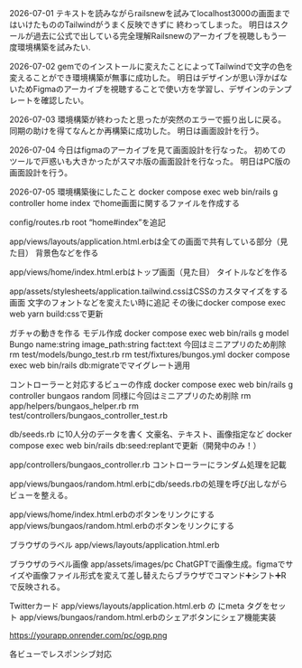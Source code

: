 2026-07-01
テキストを読みながらrailsnewを試みてlocalhost3000の画面まではいけたもののTailwindがうまく反映できずに
終わってしまった。
明日はスクールが過去に公式で出している完全理解Railsnewのアーカイブを視聴しもう一度環境構築を試みたい.

2026-07-02
gemでのインストールに変えたことによってTailwindで文字の色を変えることができ環境構築が無事に成功した。
明日はデザインが思い浮かばないためFigmaのアーカイブを視聴することで使い方を学習し、デザインのテンプレートを確認したい。

2026-07-03
環境構築が終わったと思ったが突然のエラーで振り出しに戻る。同期の助けを得てなんとか再構築に成功した。
明日は画面設計を行う。

2026-07-04
今日はfigmaのアーカイブを見て画面設計を行なった。
初めてのツールで戸惑いも大きかったがスマホ版の画面設計を行なった。
明日はPC版の画面設計を行う。

2026-07-05
環境構築後にしたこと
docker compose exec web bin/rails g controller home index
でhome画面に関するファイルを作成する

config/routes.rb
root “home#index”を追記

app/views/layouts/application.html.erbは全ての画面で共有している部分（見た目）
背景色などを作る

app/views/home/index.html.erbはトップ画面（見た目）
タイトルなどを作る

app/assets/stylesheets/application.tailwind.cssはCSSのカスタマイズをする画面
文字のフォントなどを変えたい時に追記
その後にdocker compose exec web yarn build:cssで更新

ガチャの動きを作る
モデル作成
docker compose exec web bin/rails g model Bungo name:string image_path:string fact:text
今回はミニアプリのため削除
rm test/models/bungo_test.rb 
rm test/fixtures/bungos.yml
docker compose exec web bin/rails db:migrateでマイグレート適用

コントローラーと対応するビューの作成
docker compose exec web bin/rails g controller bungaos random
同様に今回はミニアプリのため削除
rm app/helpers/bungaos_helper.rb
rm test/controllers/bungaos_controller_test.rb

db/seeds.rb に10人分のデータを書く
文豪名、テキスト、画像指定など
docker compose exec web bin/rails db:seed:replantで更新（開発中のみ！）

app/controllers/bungaos_controller.rb
コントローラーにランダム処理を記載

app/views/bungaos/random.html.erbにdb/seeds.rbの処理を呼び出しながらビューを整える。

app/views/home/index.html.erbのボタンをリンクにする
app/views/bungaos/random.html.erbのボタンをリンクにする

ブラウザのラベル
app/views/layouts/application.html.erb
<title><%= content_for(:title) || "文豪豆知識" %></title>

ブラウザのラベル画像
app/assets/images/pc
ChatGPTで画像生成。figmaでサイズや画像ファイル形式を変えて差し替えたらブラウザでコマンド➕シフト➕Rで反映される。

Twitterカード
app/views/layouts/application.html.erb の <head> にmeta タグをセット
app/views/bungaos/random.html.erbのシェアボタンにシェア機能実装

https://yourapp.onrender.com/pc/ogp.png

各ビューでレスポンシブ対応